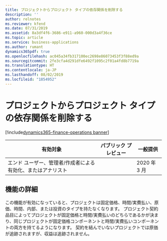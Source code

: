 ```yaml
---
title: プロジェクトからプロジェクト タイプの依存関係を削除する
description: ''
author: relnotes
ms.reviewer: kfend
ms.date: 07/31/2019
ms.assetid: 8a3df4f6-3686-e911-a960-000d3a4f36ce
ms.topic: article
ms.service: business-applications
ms.author: rumant
dynamics365pdf: true
ms.openlocfilehash: ac045a34fb317100ec2698e86073453f3f88ed9a
ms.sourcegitcommit: 2fe3cfa4d291dfe6492f1095c2f01a4fd8b7719a
ms.translationtype: HT
ms.contentlocale: ja-JP
ms.lasthandoff: 08/02/2019
ms.locfileid: "1854952"
---
```

# <a name="remove-project-type-dependency-from-project"></a>プロジェクトからプロジェクト タイプの依存関係を削除する
[!include[dynamics365-finance-operations banner](../includes/dynamics365-finance-operations.md)]

| 有効対象    |  パブリック プレビュー | 一般提供 | 
| ---------- | ---------- |---------- |
|エンド ユーザー、管理者/作成者による有効化、またはアナリスト|| 2020 年 3 月|






## <a name="feature-details"></a>機能の詳細
<!--feature detail start -->
この機能が有効になっていると、プロジェクトは固定価格、時間/実費払い、原価、時間、内部、または投資のタイプを持たなくなります。 プロジェクト契約品目によってプロジェクトが固定価格と時間/実費払いのどちらであるかが決まり、同じプロジェクトが固定価格コンポーネントと時間/実費払いコンポーネントの両方を持てるようになります。 契約を結んでいないプロジェクトでは原価が追跡されますが、収益は追跡されません。
<!--feature detail end -->












